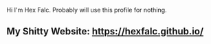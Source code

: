 Hi I'm Hex Falc. Probably will use this profile for nothing.


## My Shitty Website: https://hexfalc.github.io/



<!--
**Hexfalc/Hexfalc** is a ✨ _special_ ✨ repository because its `README.md` (this file) appears on your GitHub profile.
Im Hex Falc
--!>
